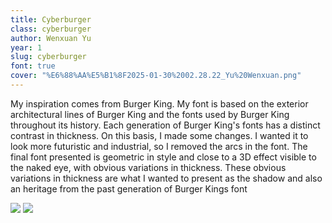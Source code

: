```yaml
---
title: Cyberburger
class: cyberburger
author: Wenxuan Yu
year: 1
slug: cyberburger
font: true
cover: "%E6%88%AA%E5%B1%8F2025-01-30%2002.28.22_Yu%20Wenxuan.png"
---
```


My inspiration comes from Burger King. My font is based 
on the exterior architectural lines of Burger King and the 
fonts used by Burger King throughout its history. Each 
generation of Burger King's fonts has a distinct contrast in 
thickness. On this basis, I made some changes. I wanted it 
to look more futuristic and industrial, 
 so I removed the arcs in the font. The final font presented is
geometric in style and close to a 3D effect visible to the 
naked eye, with obvious variations in thickness. These 
obvious variations in thickness are what I wanted to present as the shadow and also an heritage from the past generation of Burger Kings font

![](/images/%E6%88%AA%E5%B1%8F2025-01-30%2002.28.22_Yu%20Wenxuan.png)
![](/images/%E6%88%AA%E5%B1%8F2025-01-30%2001.02.49_Yu%20Wenxuan.png)